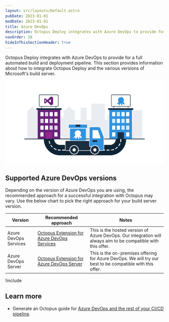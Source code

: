 ```yaml
---
layout: src/layouts/Default.astro
pubDate: 2023-01-01
modDate: 2023-01-01
title: Azure DevOps
description: Octopus Deploy integrates with Azure DevOps to provide for a full automated build and deployment pipeline.
navOrder: 20
hideInThisSectionHeader: true
---
```


Octopus Deploy integrates with Azure DevOps to provide for a full automated build and deployment pipeline. This section provides information about how to integrate Octopus Deploy and the various versions of Microsoft's build server.

![](/docs/packaging-applications/build-servers/tfs-azure-devops/images/5672461.png "width=500")

## Supported Azure DevOps versions

Depending on the version of Azure DevOps you are using, the recommended approach for a successful integration with Octopus may vary. Use the below chart to pick the right approach for your build server version.

| Version                     | Recommended approach                     | Notes                                    |
| --------------------------- | ---------------------------------------- | ---------------------------------------- |
| Azure DevOps Services       | [Octopus Extension for Azure DevOps Services](/docs/packaging-applications/build-servers/tfs-azure-devops/using-octopus-extension)         | This is the hosted version of Azure DevOps. Our integration will always aim to be compatible with this offer. |
| Azure DevOps Server         | [Octopus Extension for Azure DevOps Server](/docs/packaging-applications/build-servers/tfs-azure-devops/using-octopus-extension)         | This is the on-premises offering for Azure DevOps. We will try our best to be compatible with this offer. |

!include <tfs-notice>

## Learn more

- Generate an Octopus guide for [Azure DevOps and the rest of your CI/CD pipeline](https://octopus.com/docs/guides?buildServer=Azure%20DevOps%2FTFS).
